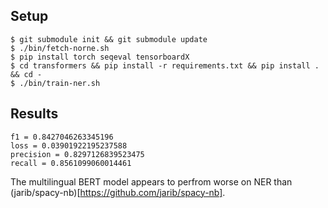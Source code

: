 ## Setup

	$ git submodule init && git submodule update
	$ ./bin/fetch-norne.sh
	$ pip install torch seqeval tensorboardX
	$ cd transformers && pip install -r requirements.txt && pip install . && cd -
	$ ./bin/train-ner.sh

## Results

	f1 = 0.8427046263345196
	loss = 0.03901922195237588
	precision = 0.8297126839523475
	recall = 0.8561099060014461

The multilingual BERT model appears to perfrom worse on NER than (jarib/spacy-nb)[https://github.com/jarib/spacy-nb].

